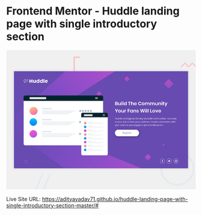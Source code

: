 # Frontend Mentor - Huddle landing page with single introductory section

![Design preview for the Huddle landing page with single introductory section](./design/desktop-preview.jpg)

Live Site URL: https://adityayadav71.github.io/huddle-landing-page-with-single-introductory-section-master/#
